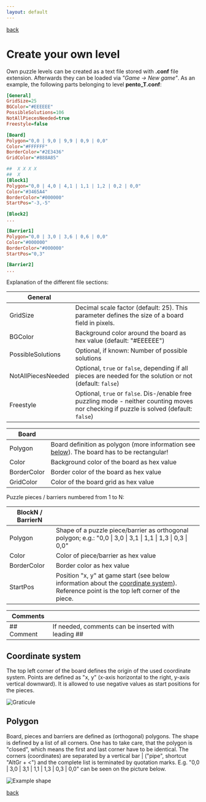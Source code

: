 ```yaml
---
layout: default
---
```


[back](./)
# [](#create-your-own-level)Create your own level
Own puzzle levels can be created as a text file stored with **.conf** file extension. Afterwards they can be loaded via _"Game -> New game"_. As an example, the following parts belonging to level **pento_T.conf**:

```ini
[General]
GridSize=25
BGColor="#EEEEEE"
PossibleSolutions=106
NotAllPiecesNeeded=true
Freestyle=false

[Board]
Polygon="0,0 | 9,0 | 9,9 | 0,9 | 0,0"
Color="#FFFFFF"
BorderColor="#2E3436"
GridColor="#888A85"

##  X X X X
##  X
[Block1]
Polygon="0,0 | 4,0 | 4,1 | 1,1 | 1,2 | 0,2 | 0,0"
Color="#3465A4"
BorderColor="#000000"
StartPos="-3,-5"

[Block2]
...

[Barrier1]
Polygon="0,0 | 3,0 | 3,6 | 0,6 | 0,0"
Color="#000000"
BorderColor="#000000"
StartPos="0,3"

[Barrier2]
...
```

Explanation of the different file sections:

| General |   |
| --- | --- |
| GridSize | Decimal scale factor (default: 25). This parameter defines the size of a board field in pixels. |
| BGColor | Background color around the board as hex value (default: "#EEEEEE") |
| PossibleSolutions | Optional, if known: Number of possible solutions |
| NotAllPiecesNeeded | Optional, `true` or `false`, depending if all pieces are needed for the solution or not (default: `false`) |
| Freestyle | Optional, `true` or `false`. Dis-/enable free puzzling mode - neither counting moves nor checking if puzzle is solved (default: `false`) |

| Board |    |
| --- | --- |
| Polygon | Board definition as polygon (more information see [below](#polygon)). The board has to be rectangular! |
| Color | Background color of the board as hex value |
| BorderColor | Border color of the board as hex value |
| GridColor | Color of the board grid as hex value |

Puzzle pieces / barriers numbered from  1 to N:

| BlockN / BarrierN |   |
| --- | --- |
| Polygon | Shape of a puzzle piece/barrier as orthogonal polygon; e.g.: "0,0 \| 3,0 \| 3,1 \| 1,1 \| 1,3 \| 0,3 \| 0,0" |
| Color | Color of piece/barrier as hex value |
| BorderColor | Border color as hex value |
| StartPos | Position "x, y" at game start (see below information about the [coordinate system](#coordinate-system)). Reference point is the top left corner of the piece. |

| Comments |   |
| --- | --- |
| \#\# Comment | If needed, comments can be inserted with leading \#\# |

## [](#coordinate-system)Coordinate system
The top left corner of the board defines the origin of the used coordinate system. Points are defined as "x, y" (x-axis horizontal to the right, y-axis vertical downward). It is allowed to use negative values as start positions for the pieces.

![Graticule](https://media-cdn.ubuntu-de.org/wiki/thumbnails/b/b5/b53e9caa9d43b1dda19d79f38df96c351abd7efdix100.png)

## [](#polygon)Polygon
Board, pieces and barriers are defined as (orthogonal) polygons. The shape is defined by a list of all corners. One has to take care, that the polygon is "closed", which means the first and last corner have to be identical. The corners (coordinates) are separated by a vertical bar \| ("pipe", shortcut "AltGr + <") and the complete list is terminated by quotation marks. E.g. "0,0 \| 3,0 \| 3,1 \| 1,1 \| 1,3 \| 0,3 \| 0,0" can be seen on the picture below. 

![Example shape](https://media-cdn.ubuntu-de.org/wiki/thumbnails/f/fd/fde89b64c128973aa87d82f4caac30c514172eb3ix100.png)

[back](./)
